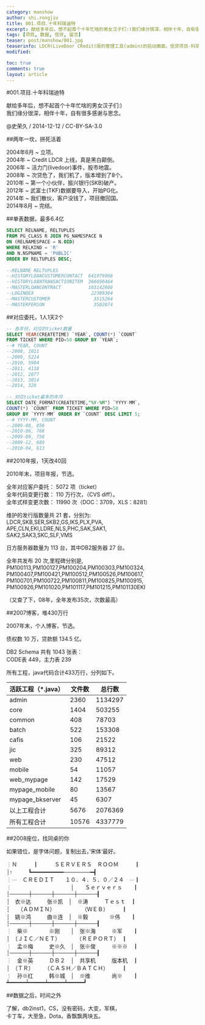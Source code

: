 ```yaml
---
category: manshow
author: shi.rongjiu
title: 001.项目.十年科瑞迪特
excerpt: 献给多年后，想不起首个十年忙啥的男女汉子们:)我们缘分很深，相伴十年，自有很多感谢与思念。
tags: [项目, 数据, 信贷, 留念]
teaser: post/manshow/001.jpg
teaserinfo: LDCR(LiveDoor CRedit)版的管理工具(admin)的启动画面，信贷项目-科瑞迪特(Credit)，2004年6月立项，2014年8月完结。
modified: 

toc: true
comments: true
layout: article
---
```


#001.项目.十年科瑞迪特

献给多年后，想不起首个十年忙啥的男女汉子们:)  
我们缘分很深，相伴十年，自有很多感谢与思念。

@史荣久 / 2014-12-12 / CC-BY-SA-3.0  

##两年一坎，拼死活着

2004年6月 ~ 立项。  
2004年 ~ Credit LDCR 上线，真是黑白颠倒。  
2006年 ~ 活力门(livedoor)事件，股市地震。  
2008年 ~ 次贷危了，我们机了，版本增到了8个。  
2010年 ~ 第一个小伙伴，振兴银行(SKB)破产。  
2012年 ~ 武富士(TKF)数据要导入，开始PG化。  
2014年 ~ 我们散伙，客户没钱了，项目撤回国。  
2014年8月 ~ 完结。

##单表数据，最多6.4亿

``` sql
SELECT RELNAME, RELTUPLES   
FROM PG_CLASS R JOIN PG_NAMESPACE N   
ON (RELNAMESPACE = N.OID) 
WHERE RELKIND = 'R' 
AND N.NSPNAME = 'PUBLIC'
ORDER BY RELTUPLES DESC;
 
--RELNAME RELTUPLES
--HISTORYLOANCUSTOMERCONTACT  641979968
--HISTORYLOANTRANSACTIONITEM  366690464
--MASTERLOANCONTRACT          103142608
--LOGINDEX                     22389364
--MASTERCUSTOMER                3515264
--MASTERPERSON                  3502074
```

##对应委托，1人1天2个

``` sql 
-- 各年份，对应的ticket数量
SELECT YEAR(CREATETIME) `YEAR`, COUNT(*) `COUNT` 
FROM TICKET WHERE PID=58 GROUP BY `YEAR`;
--# YEAR, COUNT
--2008, 1011
--2009, 5224
--2010, 5904
--2011, 4118
--2012, 2877
--2013, 3014
--2014, 328
 
-- 对应ticket最多的年月
SELECT DATE_FORMAT(CREATETIME,"%Y-%M") `YYYY-MM`,
COUNT(*) `COUNT` FROM TICKET WHERE PID=58 
GROUP BY `YYYY-MM` ORDER BY `COUNT` DESC LIMIT 5;
--# YYYY-MM, COUNT
--2009-08, 856
--2010-06, 768
--2009-09, 758
--2009-12, 689
--2010-04, 613
```

##2010年报，1天改40回

2010年末，项目年报，节选。  

全年对应客户委托： 5072 项（ticket）  
全年代码变更行数： 110 万行次，（CVS diff）。  
全年式样变更次数： 11990 次（DOC：3709，XLS：8281）  

维护的发行版数量共 21 套，分别为:  
LDCR,SKB,SER,SKB2,GS,IKS,PLX,PVA,  
APE,CLN,EKI,LDRE,NLS,PHC,SAK,SAK1,  
SAK2,SAK3,SKC,SLF,VMS

日方服务器数量为 113 台，其中DB2服务器 27 台。

全年共发布 20 次,里程碑分别是,  
PM100113,PM100127,PM100204,PM100303,PM100324,
PM100407,PM100421,PM100512,PM100526,PM100617,
PM100701,PM100722,PM100811,PM100825,PM100915,
PM100926,PM101020,PM101117,PM101215,PM101130EKI

（又查了下，08年，全年发布35次，次数最高）

##2007博客，堆430万行

2007年末，个人博客，节选。  

债权数 10 万，贷款额 134.5 亿。

DB2 Schema 共有 1043 张表：  
CODE表 449，主力表 239  

所有工程，java代码合计433万行，分列如下。

|活跃工程（*.java）|   文件数   | 总行数  |
|----------------|-----------|-------  |
|admin           |    2360   | 1134297 |
|core            |    1404   |  503255 |
|common          |     408   |   78703 |
|batch           |     522   |  153308 |
|cafis           |     106   |   21522 |
|jic             |     325   |   89312 |
|web             |     230   |   47512 |
|mobile          |      54   |   11057 |
|web_mypage      |     142   |   17529 |
|mypage_mobile   |      80   |   13567 |
|mypage_bkserver |      45   |    6307 |
|以上工程合计      |    5676   | 2076369 |
|所有工程合计      |   10576   | 4337779 |


##2008座位，找同桌的你

如果错位，是字体问题，复制出去，’宋体‘最好。

<pre style="font-family:'宋体','simsun'">
┆Ｎ　　　┃　　　ＳＥＲＶＥＲＳ　ＲＯＯＭ　　　┃
┆↑　　　┗━━━━━━━━━━───────━┫
┆┄　ＣＲＥＤＩＴ　　１０．４．５．０／２４　┄┃
┆　　　　　　　　　　　│　　Ｓｅｒｖｅｒｓ　　┃
┆─────┼─────┼─────┼─────┨
┆　衣※达　　　张※凯　│　※涛　　　Ｔｅｓｔ　┃
┆　　（ＡＤＭＩＮ）　　　　　　（ＷＥＢ）　　　┃
┆　姚※鸿　　　曲※连　│　※毅　　　　※伟　　┃
┆─────┼─────┼─────┼─────┨
┆　柴※　　　　※刚　　│　张※海　　　※军　　┃
┆　（ＪＩＣ／ＮＥＴ）　　　　（ＲＥＰＯＲＴ）　┃
┆　孟※梅　　　史※久　│　张※俊　　　※※※　┃
┆─────┼─────┼─────┼─────┨
┆　金※英　　　ＤＢ２　│　共享机　　　版本机　┃
┆　（ＴＲ）　　　（ＣＡＳＨ／ＢＡＴＣＨ）　　　┃
┆　孙※红　　　韩※城　│　※维　　　　尚※　　┃
┷━━━━━┷━━━━━┷━━━━━┷━━━━━┛
</pre>

##数据之后，时间之外

了解，db2inst1，CS，没有密码，大变，军棋，  
卡丁车，大至急，Dota，香飘飘两块五。
